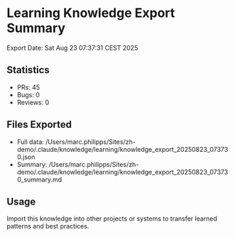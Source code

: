 # Learning Knowledge Export Summary

Export Date: Sat Aug 23 07:37:31 CEST 2025

## Statistics
- PRs:       45
- Bugs:        0  
- Reviews:        0

## Files Exported
- Full data: /Users/marc.philipps/Sites/zh-demo/.claude/knowledge/learning/knowledge_export_20250823_073730.json
- Summary: /Users/marc.philipps/Sites/zh-demo/.claude/knowledge/learning/knowledge_export_20250823_073730_summary.md

## Usage
Import this knowledge into other projects or systems to transfer learned patterns and best practices.
